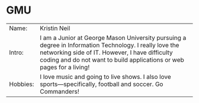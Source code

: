 # GMU

|  |  |
| --- | --- |
| Name: | Kristin Neil |
| Intro: | I am a Junior at George Mason University pursuing a degree in Information Technology. I really love the networking side of IT. However, I have difficulty coding and do not want to build applications or web pages for a living! |
| Hobbies: | I love music and going to live shows. I also love sports—specifically, football and soccer. Go Commanders! |